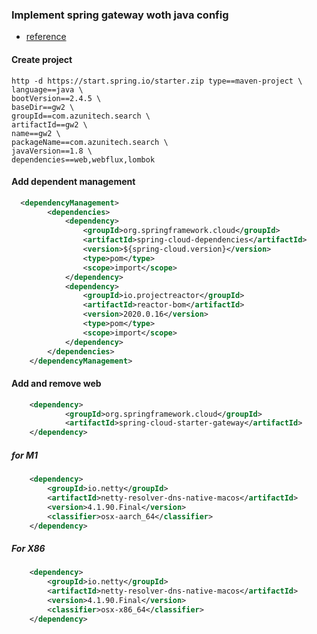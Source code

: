 ### Implement spring gateway woth java config

- [reference](https://spring.io/projects/spring-cloud-gateway)

#### Create project
```shell
http -d https://start.spring.io/starter.zip type==maven-project \
language==java \
bootVersion==2.4.5 \
baseDir==gw2 \
groupId==com.azunitech.search \
artifactId==gw2 \
name==gw2 \
packageName==com.azunitech.search \
javaVersion==1.8 \
dependencies==web,webflux,lombok
```
#### Add dependent management
```xml
  <dependencyManagement>
        <dependencies>
            <dependency>
                <groupId>org.springframework.cloud</groupId>
                <artifactId>spring-cloud-dependencies</artifactId>
                <version>${spring-cloud.version}</version>
                <type>pom</type>
                <scope>import</scope>
            </dependency>
            <dependency>
                <groupId>io.projectreactor</groupId>
                <artifactId>reactor-bom</artifactId>
                <version>2020.0.16</version>
                <type>pom</type>
                <scope>import</scope>
            </dependency>
        </dependencies>
    </dependencyManagement>
```

#### Add and remove web 
```xml
	<dependency>
			<groupId>org.springframework.cloud</groupId>
			<artifactId>spring-cloud-starter-gateway</artifactId>
    </dependency>
```
##### for M1
```xml
    <dependency>
        <groupId>io.netty</groupId>
        <artifactId>netty-resolver-dns-native-macos</artifactId>
        <version>4.1.90.Final</version>
        <classifier>osx-aarch_64</classifier>
    </dependency>
```

##### For X86
```xml
    <dependency>
        <groupId>io.netty</groupId>
        <artifactId>netty-resolver-dns-native-macos</artifactId>
        <version>4.1.90.Final</version>
        <classifier>osx-x86_64</classifier>
    </dependency>

```